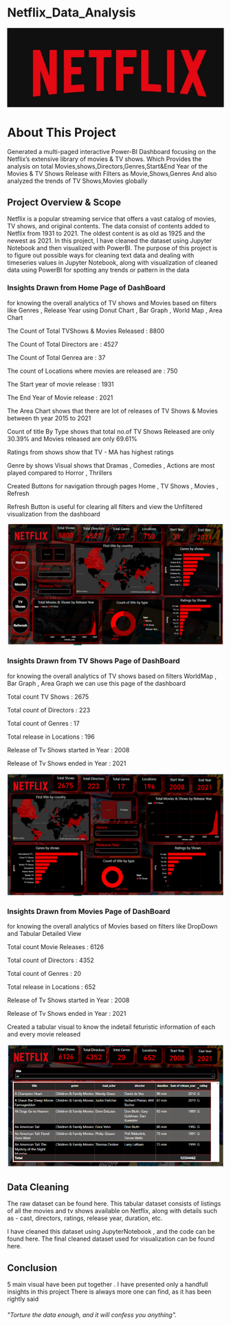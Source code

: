 # Netflix_Data_Analysis
![image alt](https://github.com/girishvalluri192/Netflix_Data_Analysis/blob/main/Img1.jpg)

# About This Project

Generated a multi-paged interactive Power-BI Dashboard focusing on the Netflix’s extensive library of movies &amp; TV shows. Which Provides the analysis on total Movies,shows,Directors,Genres,Start&amp;End Year of the Movies &amp; TV Shows Release with Filters as Movie,Shows,Genres And also analyzed the trends of TV Shows,Movies globally


## Project Overview & Scope

Netflix is a popular streaming service that offers a vast catalog of movies, TV shows, and original contents. The data consist of contents added to Netflix from 1931 to 2021. The oldest content is as old as 1925 and the newest as 2021. In this project, I have cleaned the dataset using Jupyter Notebook and then visualized with PowerBI. The purpose of this project is to figure out possible ways for cleaning text data and dealing with timeseries values in Jupyter Notebook, along with visualization of cleaned data using PowerBI for spotting any trends or pattern in the data


### Insights Drawn from Home Page of DashBoard

for knowing the overall analytics of TV shows and Movies  based on filters like Genres , Release Year using Donut Chart , Bar Graph , World Map , Area Chart

The Count of Total TVShows & Movies Released :  8800

The Count of Total Directors are :  4527

The Count of Total Genrea are : 37

The count of Locations where movies are released are :  750

The Start year of movie release : 1931

The End Year of Movie release  :  2021

The Area Chart shows that there are lot of releases of TV Shows & Movies between th year  2015 to 2021


Count of title By Type shows that total no.of TV Shows Released are only 30.39%  and Movies released are only 69.61%


Ratings from shows show that TV - MA has highest ratings 


Genre by shows Visual shows that Dramas , Comedies , Actions are most played compared to Horror , Thrillers

Created Buttons for navigation through pages Home , TV Shows , Movies , Refresh

Refresh Button is useful for clearing all filters and view the Unfiltered visualization from the dashboard



![image alt](https://github.com/girishvalluri192/Netflix_Data_Analysis/blob/main/Home_Page.png)



### Insights Drawn from TV Shows Page of DashBoard

for knowing the overall analytics of TV shows   based on filters WorldMap , Bar Graph , Area Graph we can use this page of the dashboard

Total count TV Shows : 2675

Total count of Directors : 223

Total count of Genres : 17

Total release in Locations : 196

Release of Tv Shows started in Year : 2008

Release of Tv Shows ended in  Year : 2021



![image alt](https://github.com/girishvalluri192/Netflix_Data_Analysis/blob/main/TV_Shows_Page.png)


### Insights Drawn from Movies Page of DashBoard

for knowing the overall analytics of Movies  based on filters like DropDown and Tabular Detailed View

Total count Movie Releases : 6126

Total count of Directors : 4352

Total count of Genres : 20

Total release in Locations : 652

Release of Tv Shows started in Year : 2008

Release of Tv Shows ended in  Year : 2021

Created a tabular visual to know the indetail feturistic information of each and every movie released

![image alt](https://github.com/girishvalluri192/Netflix_Data_Analysis/blob/main/Movies_Page.png)


## Data Cleaning

The raw dataset can be found here. This tabular dataset consists of listings of all the movies and tv shows available on Netflix, along with details such as - cast, directors, ratings, release year, duration, etc.

I have cleaned this dataset using JupyterNotebook , and the code can be found here. The final cleaned dataset used for visualization can be found here.



## Conclusion

5 main visual have been put together . I have presented only a handfull insights in this project There is always more one can find, as it has been rightly said 
###### "Torture the data enough, and it will confess you anything".

